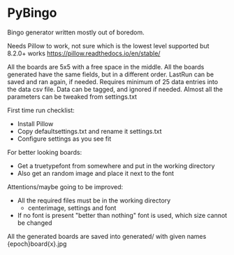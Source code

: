 # PyBingo
Bingo generator written mostly out of boredom.

Needs Pillow to work, not sure which is the lowest level supported but 8.2.0+ works
https://pillow.readthedocs.io/en/stable/

All the boards are 5x5 with a free space in the middle.
All the boards generated have the same fields, but in a different order.
LastRun can be saved and ran again, if needed.
Requires minimum of 25 data entries into the data csv file.
Data can be tagged, and ignored if needed.
Almost all the parameters can be tweaked from settings.txt

First time run checklist:
- Install Pillow
- Copy defaultsettings.txt and rename it settings.txt
- Configure settings as you see fit

For better looking boards:
- Get a truetypefont from somewhere and put in the working directory
- Also get an random image and place it next to the font

Attentions/maybe going to be improved:
- All the required files must be in the working directory
  - centerimage, settings and font
- If no font is present "better than nothing" font is used, which size cannot be changed

All the generated boards are saved into generated/ with given names {epoch}board{x}.jpg
